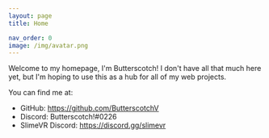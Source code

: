 ```yaml
---
layout: page
title: Home

nav_order: 0
image: /img/avatar.png
---
```


Welcome to my homepage, I'm Butterscotch! I don't have all that much here yet, but I'm hoping to use this as a hub for all of my web projects.

You can find me at:

- GitHub: <https://github.com/ButterscotchV>
- Discord: Butterscotch!#0226
- SlimeVR Discord: <https://discord.gg/slimevr>
